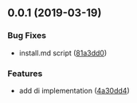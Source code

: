 ## 0.0.1 (2019-03-19)


### Bug Fixes

* install.md script ([81a3dd0](https://github.com/kingfolk/dilight/commit/81a3dd0))


### Features

* add di implementation ([4a30dd4](https://github.com/kingfolk/dilight/commit/4a30dd4))



